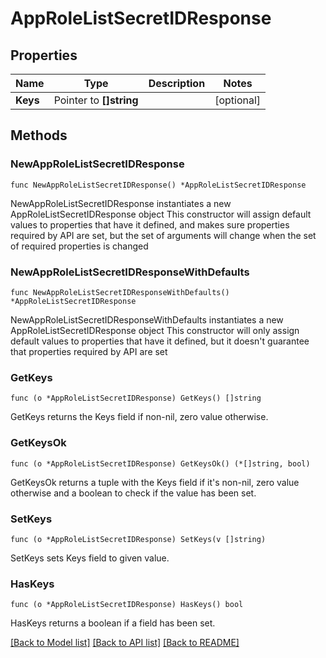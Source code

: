 # AppRoleListSecretIDResponse

## Properties

Name | Type | Description | Notes
------------ | ------------- | ------------- | -------------
**Keys** | Pointer to **[]string** |  | [optional] 

## Methods

### NewAppRoleListSecretIDResponse

`func NewAppRoleListSecretIDResponse() *AppRoleListSecretIDResponse`

NewAppRoleListSecretIDResponse instantiates a new AppRoleListSecretIDResponse object
This constructor will assign default values to properties that have it defined,
and makes sure properties required by API are set, but the set of arguments
will change when the set of required properties is changed

### NewAppRoleListSecretIDResponseWithDefaults

`func NewAppRoleListSecretIDResponseWithDefaults() *AppRoleListSecretIDResponse`

NewAppRoleListSecretIDResponseWithDefaults instantiates a new AppRoleListSecretIDResponse object
This constructor will only assign default values to properties that have it defined,
but it doesn't guarantee that properties required by API are set

### GetKeys

`func (o *AppRoleListSecretIDResponse) GetKeys() []string`

GetKeys returns the Keys field if non-nil, zero value otherwise.

### GetKeysOk

`func (o *AppRoleListSecretIDResponse) GetKeysOk() (*[]string, bool)`

GetKeysOk returns a tuple with the Keys field if it's non-nil, zero value otherwise
and a boolean to check if the value has been set.

### SetKeys

`func (o *AppRoleListSecretIDResponse) SetKeys(v []string)`

SetKeys sets Keys field to given value.

### HasKeys

`func (o *AppRoleListSecretIDResponse) HasKeys() bool`

HasKeys returns a boolean if a field has been set.


[[Back to Model list]](../README.md#documentation-for-models) [[Back to API list]](../README.md#documentation-for-api-endpoints) [[Back to README]](../README.md)


